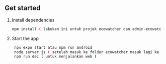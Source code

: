 ## Get started

1. Install dependencies

   ```bash
   npm install ( lakukan ini untuk projek ecowatcher dan admin-ecowatcher2 )
   ```

2. Start the app

   ```bash
    npx expo start atau npm run android
    node server.js ( setelah masuk ke folder ecowatcher masuk lagi ke folder backend untuk mobile ( jalanin server ) )
    npm run dec ( untuk menjalankan web )
   ```
